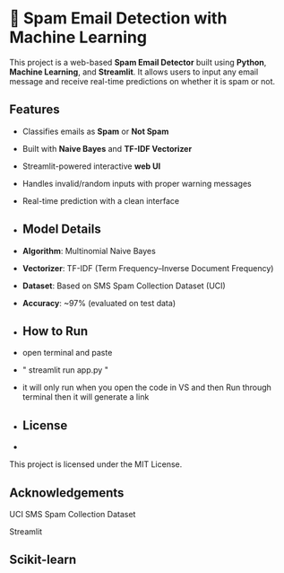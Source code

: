 # 📧 Spam Email Detection with Machine Learning

This project is a web-based **Spam Email Detector** built using **Python**, **Machine Learning**, and **Streamlit**. It allows users to input any email message and receive real-time predictions on whether it is spam or not.

##  Features

- Classifies emails as **Spam** or **Not Spam**
- Built with **Naive Bayes** and **TF-IDF Vectorizer**
- Streamlit-powered interactive **web UI**
- Handles invalid/random inputs with proper warning messages
- Real-time prediction with a clean interface

- ##  Model Details

- **Algorithm**: Multinomial Naive Bayes
- **Vectorizer**: TF-IDF (Term Frequency–Inverse Document Frequency)
- **Dataset**: Based on SMS Spam Collection Dataset (UCI)
- **Accuracy**: ~97% (evaluated on test data)

-  ## How to Run

-  open terminal and paste
-  " streamlit run app.py "
-  it will only run when you open the code in VS and then Run through terminal then it will generate a link

- ## License
-  
This project is licensed under the MIT License.


## Acknowledgements
 
UCI SMS Spam Collection Dataset

Streamlit

Scikit-learn
-  

